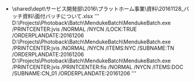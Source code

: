 - \\shared\dept\サービス開発部\2016\プラットホーム事業\資料\20161128_バッチ資料\面付バッチについて.xlsx
'''
D:\Projects\Photoback\Batch\MendukeBatch\MendukeBatch.exe /PRINTCENTER:jvis /NORMAL /NYCN /LOCK:TRUE /ORDERPLANDATE:20161206
D:\Projects\Photoback\Batch\MendukeBatch\MendukeBatch.exe /PRINTCENTER:jvis /NORMAL /NYCN /ITEMS:NYC /SUBNAME:TN /ORDERPLANDATE:20161206
D:\Projects\Photoback\Batch\MendukeBatch\MendukeBatch.exe /PRINTCENTER:jvis /PRINTCENTER:fis /NORMAL /NYCN /ITEMS:DOC /SUBNAME:CN_01 /ORDERPLANDATE:20161206
'''
